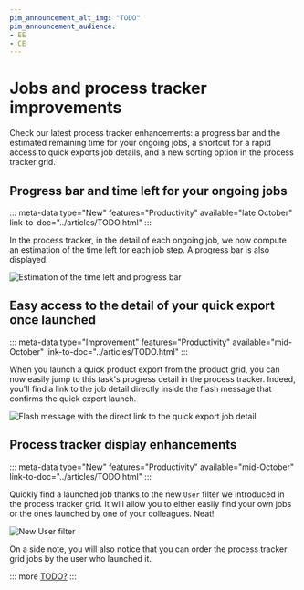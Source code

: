 ```yaml
---
pim_announcement_alt_img: "TODO"
pim_announcement_audience:
- EE
- CE
---
```


# Jobs and process tracker improvements

Check our latest process tracker enhancements: a progress bar and the estimated remaining time for your ongoing jobs, a shortcut for a rapid access to quick exports job details, and a new sorting option in the process tracker grid.

## Progress bar and time left for your ongoing jobs
::: meta-data type="New" features="Productivity" available="late October" link-to-doc="../articles/TODO.html"
:::

In the process tracker, in the detail of each ongoing job, we now compute an estimation of the time left for each job step. A progress bar is also displayed.

![Estimation of the time left and progress bar](../img/TODO.png)

## Easy access to the detail of your quick export once launched
::: meta-data type="Improvement" features="Productivity" available="mid-October" link-to-doc="../articles/TODO.html"
:::

When you launch a quick product export from the product grid, you can now easily jump to this task's progress detail in the process tracker. Indeed, you'll find a link to the job detail directly inside the flash message that confirms the quick export launch.

![Flash message with the direct link to the quick export job detail](../img/TODO.png)

## Process tracker display enhancements
::: meta-data type="New" features="Productivity" available="mid-October" link-to-doc="../articles/TODO.html"
:::

Quickly find a launched job thanks to the new `User` filter we introduced in the process tracker grid. It will allow you to either easily find your own jobs or the ones launched by one of your colleagues. Neat!

![New User filter](../img/TODO.png)

On a side note, you will also notice that you can order the process tracker grid jobs by the user who launched it.

::: more
[TODO?](../articles/TODO.html)
:::
